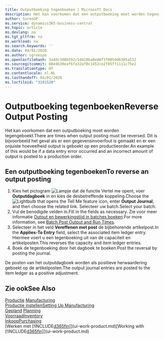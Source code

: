```yaml
---
title: Outputboeking tegenboeken | Microsoft Docs
description: Het kan voorkomen dat een outputboeking moet worden tegengeboekt. Dit is bijvoorbeeld het geval als er een gegevensinvoerfout is gemaakt en er een onjuiste hoeveelheid output is geboekt op een productieorder.
author: SorenGP
ms.service: dynamics365-business-central
ms.topic: article
ms.devlang: na
ms.tgt_pltfrm: na
ms.workload: na
ms.search.keywords: ''
ms.date: 04/01/2020
ms.author: sgroespe
ms.openlocfilehash: 3a4dc308b592c544286a8e08f5f0059d6305a532
ms.sourcegitcommit: 88e4b30eaf6fa32af0c1452ce2f85ff1111c75e2
ms.translationtype: HT
ms.contentlocale: nl-NL
ms.lasthandoff: 04/01/2020
ms.locfileid: "3191520"
---
```

# <a name="reverse-output-posting"></a><span data-ttu-id="206d1-104">Outputboeking tegenboeken</span><span class="sxs-lookup"><span data-stu-id="206d1-104">Reverse Output Posting</span></span>
<span data-ttu-id="206d1-105">Het kan voorkomen dat een outputboeking moet worden tegengeboekt.</span><span class="sxs-lookup"><span data-stu-id="206d1-105">There are times when output posting must be reversed.</span></span> <span data-ttu-id="206d1-106">Dit is bijvoorbeeld het geval als er een gegevensinvoerfout is gemaakt en er een onjuiste hoeveelheid output is geboekt op een productieorder.</span><span class="sxs-lookup"><span data-stu-id="206d1-106">An example of this would be if a data entry error occurred and an incorrect amount of output is posted to a production order.</span></span>  

## <a name="to-reverse-an-output-posting"></a><span data-ttu-id="206d1-107">Een outputboeking tegenboeken</span><span class="sxs-lookup"><span data-stu-id="206d1-107">To reverse an output posting</span></span>  
1.  <span data-ttu-id="206d1-108">Kies het pictogram ![Lampje dat de functie Vertel me opent](media/ui-search/search_small.png "Vertel me wat u wilt doen"), voer **Outputdagboek** in en kies de desbetreffende koppeling.</span><span class="sxs-lookup"><span data-stu-id="206d1-108">Choose the ![Lightbulb that opens the Tell Me feature](media/ui-search/search_small.png "Tell me what you want to do") icon, enter **Output Journal**, and then choose the related link.</span></span> <span data-ttu-id="206d1-109">Selecteer uw batch.</span><span class="sxs-lookup"><span data-stu-id="206d1-109">Select your batch.</span></span>  
2. <span data-ttu-id="206d1-110">Vul de benodigde velden in.</span><span class="sxs-lookup"><span data-stu-id="206d1-110">Fill in the fields as necessary.</span></span> <span data-ttu-id="206d1-111">Zie voor meer informatie [Output en bewerkingstijd in batches boeken](production-how-to-post-output-quantity.md).</span><span class="sxs-lookup"><span data-stu-id="206d1-111">For more information, see [Batch Post Output and Run Times](production-how-to-post-output-quantity.md).</span></span>
3.  <span data-ttu-id="206d1-112">Selecteer in het veld **Vereffenen met post** de bijbehorende artikelpost.</span><span class="sxs-lookup"><span data-stu-id="206d1-112">In the **Applies-To Entry** field, select the associated item ledger entry.</span></span> <span data-ttu-id="206d1-113">Hiermee voert u een tegenboeking uit van de capaciteit en artikelposten.</span><span class="sxs-lookup"><span data-stu-id="206d1-113">This reverses the capacity and item ledger entries.</span></span>  
4. <span data-ttu-id="206d1-114">Boek de tegenboeking door het dagboek te boeken.</span><span class="sxs-lookup"><span data-stu-id="206d1-114">Post the reversal by posting the journal.</span></span>  

<span data-ttu-id="206d1-115">De posten van het outputdagboek worden als positieve herwaardering geboekt op de artikelposten.</span><span class="sxs-lookup"><span data-stu-id="206d1-115">The output journal entries are posted to the item ledger as a positive adjustment.</span></span>  

## <a name="see-also"></a><span data-ttu-id="206d1-116">Zie ook</span><span class="sxs-lookup"><span data-stu-id="206d1-116">See Also</span></span>  
 <span data-ttu-id="206d1-117">[Productie](production-manage-manufacturing.md)  </span><span class="sxs-lookup"><span data-stu-id="206d1-117">[Manufacturing](production-manage-manufacturing.md)  </span></span>  
 [<span data-ttu-id="206d1-118">Productie instellen</span><span class="sxs-lookup"><span data-stu-id="206d1-118">Setting Up Manufacturing</span></span>](production-configure-production-processes.md)  
 <span data-ttu-id="206d1-119">[Gepland](production-planning.md)    </span><span class="sxs-lookup"><span data-stu-id="206d1-119">[Planning](production-planning.md)    </span></span>  
 [<span data-ttu-id="206d1-120">Voorraad</span><span class="sxs-lookup"><span data-stu-id="206d1-120">Inventory</span></span>](inventory-manage-inventory.md)  
 [<span data-ttu-id="206d1-121">Inkoop</span><span class="sxs-lookup"><span data-stu-id="206d1-121">Purchasing</span></span>](purchasing-manage-purchasing.md)  
 <span data-ttu-id="206d1-122">[Werken met [!INCLUDE[d365fin](includes/d365fin_md.md)]](ui-work-product.md)</span><span class="sxs-lookup"><span data-stu-id="206d1-122">[Working with [!INCLUDE[d365fin](includes/d365fin_md.md)]](ui-work-product.md)</span></span>  
